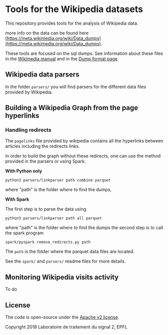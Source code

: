 # Tools for the Wikipedia datasets

This repository provides tools for the analysis of Wikipedia data. 

more info on the data can be found here [https://meta.wikimedia.org/wiki/Data_dumps](https://meta.wikimedia.org/wiki/Data_dumps).

These tools are focused on the sql dumps. See information about these files in the [Wikimedia manual](https://www.mediawiki.org/wiki/Manual:Database_layout) and in the [Dump format page](https://meta.wikimedia.org/wiki/Data_dumps/Dump_format).

## Wikipedia data parsers

In the folder `parsers/` you will find parsers for the different data files provided by Wikipedia.


## Building a Wikipedia Graph from the page hyperlinks

### Handling redirects

The `pagelinks` file provided by wikipedia contains all the hyperlinks between articles including the redirects links. 

In order to build the graph without these redirects, one can use the method provided in the parsers or using Spark.

**With Python only**

```
python3 parsers/linkparser path combine parquet
```
where "path" is the folder where to find the dumps,

**With Spark** 

The first step is to parse the data using 
```
python3 parsers/linkparser path all parquet
```
where "path" is the folder where to find the dumps
the second step is to call the spark program
```
spark/pyspark remove_redirects.py path
```
The `path` is the folder where the parquet data files are located.

See the `spark/` and `parsers/` readme files for more details.

## Monitoring Wikipedia visits activity

To do

## License

The code is open-source under the [Apache v2 license](https://www.apache.org/licenses/LICENSE-2.0.html).

Copyright 2018 Laboratoire de traitement du signal 2, EPFL